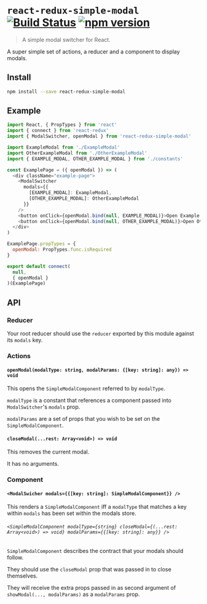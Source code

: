 # `react-redux-simple-modal` [![Build Status](https://travis-ci.org/sebinsua/react-redux-simple-modal.png)](https://travis-ci.org/sebinsua/react-redux-simple-modal) [![npm version](https://badge.fury.io/js/react-redux-simple-modal.svg)](https://npmjs.org/package/react-redux-simple-modal)
> A simple modal switcher for React.

A super simple set of actions, a reducer and a component to display modals.

## Install

```sh
npm install --save react-redux-simple-modal
```

## Example

```js
import React, { PropTypes } from 'react'
import { connect } from 'react-redux'
import { ModalSwitcher, openModal } from 'react-redux-simple-modal'

import ExampleModal from './ExampleModal'
import OtherExampleModal from './OtherExampleModal'
import { EXAMPLE_MODAL, OTHER_EXAMPLE_MODAL } from './constants'

const ExamplePage = ({ openModal }) => (
  <div className="example-page">
    <ModalSwitcher
      modals={{
        [EXAMPLE_MODAL]: ExampleModal,
        [OTHER_EXAMPLE_MODAL]: OtherExampleModal
      }}
    />
    <button onClick={openModal.bind(null, EXAMPLE_MODAL)}>Open Example Modal</button>
    <button onClick={openModal.bind(null, OTHER_EXAMPLE_MODAL)}>Open Other Example Modal</button>
  </div>
)

ExamplePage.propTypes = {
  openModal: PropTypes.func.isRequired
}

export default connect(
  null,
  { openModal }
)(ExamplePage)
```

## API

### Reducer

Your root reducer should use the `reducer` exported by this module against its `modals` key.

### Actions

#### `openModal(modalType: string, modalParams: {[key: string]: any}) => void`

This opens the `SimpleModalComponent` referred to by `modalType`.

`modalType` is a constant that references a component passed into `ModalSwitcher`'s `modals` prop.

`modalParams` are a set of props that you wish to be set on the `SimpleModalComponent`.

#### `closeModal(...rest: Array<void>) => void`

This removes the current modal.

It has no arguments.

### Component

#### `<ModalSwicher modals={{[key: string]: SimpleModalComponent}} />`

This renders a `SimpleModalComponent` iff a `modalType` that matches a key within `modals` has been set within the modals store.

###### `<SimpleModalComponent modalType={string} closeModal={(...rest: Array<void>) => void} modalParams={{[key: string]: any}} />`

`SimpleModalComponent` describes the contract that your modals should follow.

They should use the `closeModal` prop that was passed in to close themselves.

They will receive the extra props passed in as second argument of `showModal(..., modalParams)` as a `modalParams` prop.
